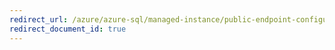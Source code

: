 ```yaml
---
redirect_url: /azure/azure-sql/managed-instance/public-endpoint-configure
redirect_document_id: true
---
```

